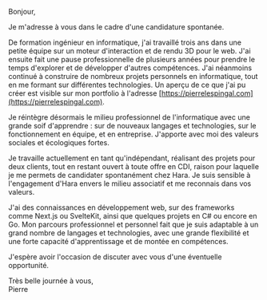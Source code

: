 Bonjour,

Je m'adresse à vous dans le cadre d'une candidature spontanée.

De formation ingénieur en informatique, j'ai travaillé trois ans dans une petite équipe sur un moteur d'interaction et de rendu 3D pour le web. J'ai ensuite fait une pause professionnelle de plusieurs années pour prendre le temps d'explorer et de développer d'autres compétences. J'ai néanmoins continué à construire de nombreux projets personnels en informatique, tout en me formant sur différentes technologies. Un aperçu de ce que j'ai pu créer est visible sur mon portfolio à l'adresse [https://pierrelespingal.com](https://pierrelespingal.com).

Je réintègre désormais le milieu professionnel de l'informatique avec une grande soif d'apprendre : sur de nouveaux langages et technologies, sur le fonctionnement en équipe, et en entreprise. J'apporte avec moi des valeurs sociales et écologiques fortes.

Je travaille actuellement en tant qu'indépendant, réalisant des projets pour deux clients, tout en restant ouvert à toute offre en CDI, raison pour laquelle je me permets de candidater spontanément chez Hara. Je suis sensible à l'engagement d'Hara envers le milieu associatif et me reconnais dans vos valeurs.

J'ai des connaissances en développement web, sur des frameworks comme Next.js ou SvelteKit, ainsi que quelques projets en C# ou encore en Go. Mon parcours professionnel et personnel fait que je suis adaptable à un grand nombre de langages et technologies, avec une grande flexibilité et une forte capacité d'apprentissage et de montée en compétences.

J'espère avoir l'occasion de discuter avec vous d'une éventuelle opportunité.

Très belle journée à vous,  
Pierre